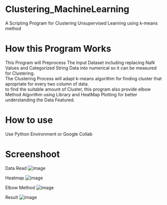 # Clustering_MachineLearning
A Scripting Program for Clustering Unsupervised Learning using k-means method

# How this Program Works
This Program will Preprocess The Input Dataset including replacing NaN Values and Categorized String Data into numerical so it can be measured for Clustering.  
The Clustering Process will adapt k-means algorithm for finding cluster that apropriate for every two column of data.  
to find the suitable amount of Cluster, this program also provide elbow Method Algorithm using Library and HeatMap Plotting for better understanding the Data Featured.  

# How to use
Use Python Environment or Google Collab

# Screenshoot
Data Read
![image](https://user-images.githubusercontent.com/42132479/115760202-479b9800-a3cb-11eb-854d-2ce0a8f9ef51.png)  


Heatmap
![image](https://user-images.githubusercontent.com/42132479/115760154-3783b880-a3cb-11eb-9609-ed2f79ddface.png)  

Elbow Method
![image](https://user-images.githubusercontent.com/42132479/115760255-56824a80-a3cb-11eb-90d0-29e193e4e9fc.png)  

Result
![image](https://user-images.githubusercontent.com/42132479/115760286-613cdf80-a3cb-11eb-96f8-6ce5874aae6f.png)



